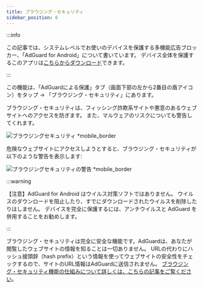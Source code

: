 ```yaml
---
title: ブラウジング・セキュリティ
sidebar_position: 6
---
```


:::info

この記事では、システムレベルでお使いのデバイスを保護する多機能広告ブロッカー、「AdGuard for Android」について書いています。 デバイス全体を保護するこのアプリは[こちらからダウンロード](https://agrd.io/download-kb-adblock)できます。

:::

この機能は、「AdGuardによる保護」タブ（画面下部の左から2番目の盾アイコン）をタップ → 「ブラウジング・セキュリティ」にあります。

ブラウジング・セキュリティは、フィッシング詐欺系サイトや悪意のあるウェブサイトへのアクセスを防ぎます。 また、マルウェアのリスクについても警告してくれます。

![ブラウジングセキュリティ \*mobile\_border](https://cdn.adtidy.org/blog/new/1y6a8browsing_security.png)

危険なウェブサイトにアクセスしようとすると、ブラウジング・セキュリティが以下のような警告を表示します:

![ブラウジングセキュリティの警告 \*mobile\_border](https://cdn.adtidy.org/blog/new/o8s3Screenshot_2023-06-29-15-49-01-514-edit_com.android.chrome.jpg)

:::warning

【注意】AdGuard for Android はウイルス対策ソフトではありません。 ウイルスのダウンロードを阻止したり、すでにダウンロードされたウイルスを削除したりはしません。 デバイスを完全に保護するには、アンチウイルスと AdGuard を併用することをお勧めします。

:::

ブラウジング・セキュリティは完全に安全な機能です。AdGuardは、あなたが閲覧したウェブサイトの情報を知ることは一切ありません。 URLの代わりにハッシュ接頭辞（hash prefix）という情報を使ってウェブサイトの安全性をチェックするので、サイトのURL情報はAdGuardに送信されません。 [ブラウジング・セキュリティ機能の仕組みについて詳しくは、こちらの記事をご覧ください](/general/browsing-security/)。
